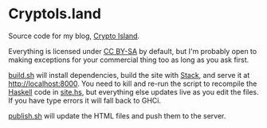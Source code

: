 CryptoIs.land
=============

Source code for my blog, [Crypto Island][cryptoisland].

Everything is licensed under [CC BY-SA][ccsa4] by default, but I'm probably
open to making exceptions for your commercial thing too as long as you ask
first.

[build.sh][build] will install dependencies, build the site with [Stack][stack],
and serve it at <http://localhost:8000>.
You need to kill and re-run the script to recompile the [Haskell][haskell]
code in [site.hs][sitehs], but everything else updates live as you edit the files.
If you have type errors it will fall back to GHCi.

[publish.sh][publish] will update the HTML files and push them to the server.

[cryptoisland]: https://cryptois.land
[build]: https://github.com/jefdaj/jefdaj.github.io/blob/master/build.sh
[publish]: https://github.com/jefdaj/jefdaj.github.io/blob/master/publish.sh
[stack]: https://docs.haskellstack.org/en/stable/README
[haskell]: https://www.haskell.org
[sitehs]: https://github.com/jefdaj/jefdaj.github.io/blob/master/src/site.hs
[ccsa4]: https://creativecommons.org/licenses/by-sa/4.0/
